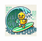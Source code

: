 <div style="display: flex; justify-content: center;">
  <img src="quackpack.jpg" alt="Alt text" width="100"/>
</div>
